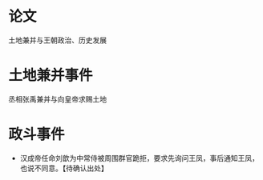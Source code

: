 
# 论文

土地兼并与王朝政治、历史发展

# 土地兼并事件

丞相张禹兼并与向皇帝求赐土地

# 政斗事件

* 汉成帝任命刘歆为中常侍被周围群官跪拒，要求先询问王凤，事后通知王凤，也说不同意。【待确认出处】